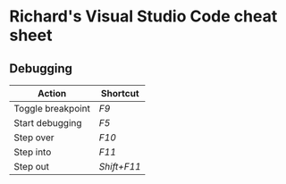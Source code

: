 # Richard's Visual Studio Code cheat sheet

## Debugging

| Action            | Shortcut    |
|-------------------|-------------|
| Toggle breakpoint | _F9_        |
| Start debugging   | _F5_        |
| Step over         | _F10_       |
| Step into         | _F11_       |
| Step out          | _Shift+F11_ |